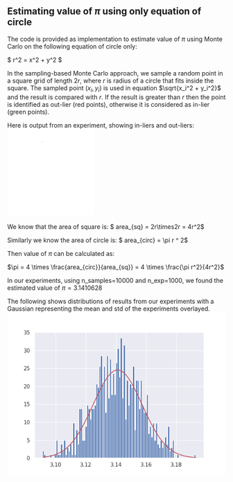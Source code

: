 ## Estimating value of $\pi$ using only equation of circle

The code is provided as implementation to estimate value of $\pi$ using Monte Carlo on the following equation of circle only:

$ r^2 =  x^2 + y^2 $

In the sampling-based Monte Carlo approach, we sample a random point in a square grid of length $2r$, where $r$ is radius of a circle that fits inside the square. The sampled point $(x_i, y_i)$ is used in equation $\sqrt{x_i^2 + y_i^2}$ and the result is compared with $r$. If the result is greater than $r$ then the point is identified as out-lier (red points), otherwise it is considered as in-lier (green points). 


Here is output from an experiment, showing in-liers and out-liers:
![animation pi](figure/montecarlo.gif)

We know that the area of square is:
$ area_{sq} = 2r\times2r = 4r^2$

Similarly we know the area of circle is:
$ area_{circ} = \pi r ^ 2$

Then value of $\pi$ can be calculated as:

$\pi = 4 \times \frac{area_{circ}}{area_{sq}} = 4 \times \frac{\pi r^2}{4r^2}$

In our experiments, using n_samples=10000 and n_exp=1000, we found the estimated value of $\pi=3.1410628$

The following shows distributions of results from our experiments with a Gaussian representing the mean and std of the experiments overlayed.
![Geometric pattern with fading gradient](figure/montecarlo_error_gaus.png)
